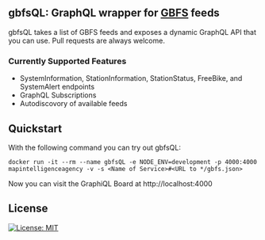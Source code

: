 ## gbfsQL: GraphQL wrapper for [GBFS](https://github.com/NABSA/gbfs) feeds

gbfsQL takes a list of GBFS feeds and exposes a dynamic GraphQL API that you can use. Pull requests are always welcome.

### Currently Supported Features

-   SystemInformation, StationInformation, StationStatus, FreeBike, and SystemAlert endpoints
-   GraphQL Subscriptions
-   Autodiscovory of available feeds

## Quickstart

With the following command you can try out gbfsQL:
```
docker run -it --rm --name gbfsQL -e NODE_ENV=development -p 4000:4000 mapintelligenceagency -v -s <Name of Service>#<URL to */gbfs.json>
```
Now you can visit the GraphiQL Board at http://localhost:4000

## License

[![License: MIT](https://img.shields.io/badge/License-MIT-yellow.svg)](https://opensource.org/licenses/MIT)
